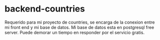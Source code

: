 # backend-countries

Requerido para mi proyecto de countries, se encarga de la conexion entre mi front end y mi base de datos.
Mi base de datos esta en postgresql free server.
Puede demorar un tiempo en responder por el servicio gratis.
